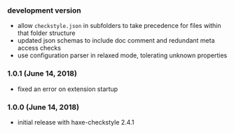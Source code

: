 ### development version

- allow `checkstyle.json` in subfolders to take precedence for files within that folder structure
- updated json schemas to include doc comment and redundant meta access checks
- use configuration parser in relaxed mode, tolerating unknown properties

### 1.0.1 (June 14, 2018)

- fixed an error on extension startup

### 1.0.0 (June 14, 2018)

- initial release with haxe-checkstyle 2.4.1
